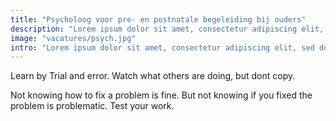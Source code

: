 ```yaml
---
title: "Psycholoog voor pre- en postnatale begeleiding bij ouders"
description: "Lorem ipsum dolor sit amet, consectetur adipiscing elit, sed do eiusmod tempor incididunt ut labore et dolore magna aliqua."
image: "vacatures/psych.jpg"
intro: "Lorem ipsum dolor sit amet, consectetur adipiscing elit, sed do eiusmod tempor incididunt ut labore et dolore magna aliqua. Ut enim ad minim veniam, quis nostrud exercitation ullamco laboris nisi ut aliquip ex ea commodo consequat."
---
```


Learn by Trial and error. Watch what others are doing, but dont copy.

Not knowing how to fix a problem is fine. But not knowing if you fixed the
problem is problematic. Test your work.

